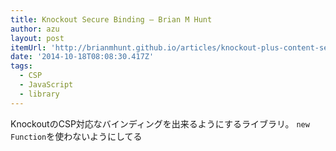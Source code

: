 ```yaml
---
title: Knockout Secure Binding – Brian M Hunt
author: azu
layout: post
itemUrl: 'http://brianmhunt.github.io/articles/knockout-plus-content-security-policy/'
date: '2014-10-18T08:08:30.417Z'
tags:
  - CSP
  - JavaScript
  - library
---
```

KnockoutのCSP対応なバインディングを出来るようにするライブラリ。
`new Function`を使わないようにしてる
